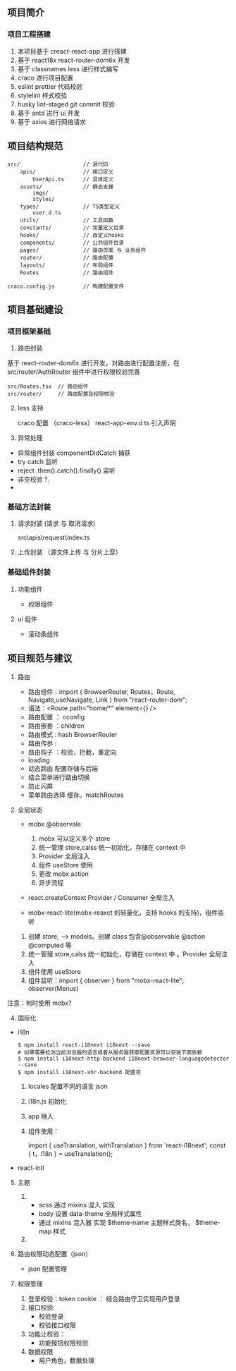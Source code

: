 ## 项目简介

### 项目工程搭建

1. 本项目基于 creact-react-app 进行搭建
1. 基于 react18x react-router-dom6x 开发
1. 基于 classnames less 进行样式编写
1. craco 进行项目配置
1. eslint prettier 代码校验
1. stylelint 样式校验
1. husky lint-staged git commit 校验
1. 基于 antd 进行 ui 开发
1. 基于 axios 进行网络请求

## 项目结构规范

    src/                    // 源代码
        apis/               // 接口定义
            UserApi.ts      // 具体定义
        assets/             // 静态支援
            imgs/
            styles/
        types/              // TS类型定义
            user.d.ts
        utils/              // 工具函数
        constants/          // 常量定义目录
        hooks/              // 自定义hooks
        components/         // 公共组件目录
        pages/              // 路由页面 与 业务组件
        router/             // 路由配置
        layouts/            // 布局组件
        Routes              // 路由组件

    craco.config.js         // 构建配置文件

## 项目基础建设

### 项目框架基础

1. 路由封装

基于 react-router-dom6x 进行开发，对路由进行配置注册，在 src/router/AuthRouter 组件中进行权限校验完善

    src/Routes.tsx  // 路由组件
    src/router/     // 路由配置及权限校验

2. less 支持

   craco 配置 （craco-less）
   react-app-env.d ts 引入声明

3. 异常处理

- 异常组件封装 componentDidCatch 捕获
- try catch 监听
- reject .then().catch().finally() 监听
- 非空校验 ?.
-

### 基础方法封装

1. 请求封装 (请求 与 取消请求)

   src\apis\request\index.ts

2. 上传封装 （源文件上传 与 分片上穿）

### 基础组件封装

1. 功能组件

   - 权限组件

2. ui 组件

   - 滚动条组件

## 项目规范与建议

1. 路由

   - 路由组件：import { BrowserRouter, Routes，Route, Navigate,useNavigate, Link } from "react-router-dom";
   - 语法：<Route path="home/\*" element={<Index />} />
   - 路由配置 ： cconfig
   - 路由嵌套 ：children <Outlet />
   - 路由模式 : hash BrowserRouter
   - 路由传参 :
   - 路由钩子 ：校验，拦截，重定向
   - loading
   - 动态路由 配置存储与后端
   - 结合菜单进行路由切换
   - 防止闪屏
   - 菜单路由选择 缓存。matchRoutes

2. 全局状态

   - mobx @observale

     1. mobx 可以定义多个 store
     2. 统一管理 store,calss 统一初始化，存储在 context 中
     3. Provider 全局注入
     4. 组件 useStore 使用
     5. 更改 mobx action
     6. 异步流程

   - react.createContext Provider / Consumer 全局注入
   - mobx-react-lite(mobx-reaxct 的轻量化，支持 hooks 的支持)，组件监听

   1. 创建 store, --> models。创建 class 包含@observable @action @computed 等
   2. 统一管理 store,calss 统一初始化，存储在 context 中 。Provider 全局注入
   3. 组件使用 useStore
   4. 组件监听：import { observer } from "mobx-react-lite"; observer(Menus)

注意：何时使用 mobx?

4. 国际化

- i18n

      $ npm install react-i18next i18next --save
      # 如果需要检测当前浏览器的语言或者从服务器获取配置资源可以安装下面依赖
      $ npm install i18next-http-backend i18next-browser-languagedetector --save
      $ npm install i18next-xhr-backend 配置项

  1.  locales 配置不同的语言 json
  2.  i18n.js 初始化
  3.  app 映入
  4.  组件使用：

      import { useTranslation, withTranslation } from 'react-i18next';
      const { t，i18n } = useTranslation();

- react-intl

5. 主题

    1. 
        - scss 通过 mixins 混入 实现
        - body 设置 data-theme 全局样式属性
        - 通过 mixins 混入器 实现 $theme-name 主题样式类名， $theme-map 样式
    2. 

6. 路由权限动态配置（json）

   - json 配置管理

7. 权限管理

   1. 登录校验：token cookie ： 结合路由守卫实现用户登录
   2. 接口校验:
      - 校验登录
      - 校验接口权限
   3. 功能让校验：
      - 功能按钮权限校验
   4. 数据权限
      - 用户角色，数据处理
